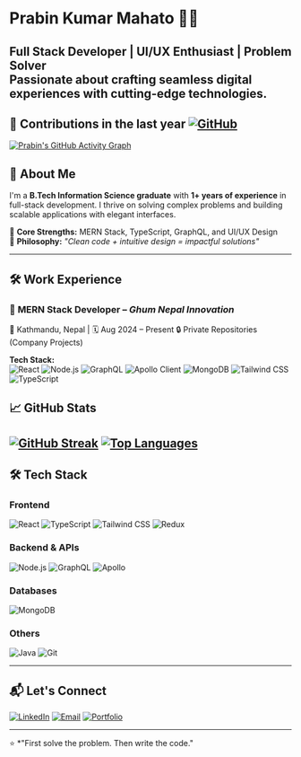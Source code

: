 # Prabin Kumar Mahato 👨‍💻 

**Full Stack Developer | UI/UX Enthusiast | Problem Solver**  
Passionate about crafting seamless digital experiences with cutting-edge technologies.
---
## 🚀 Contributions in the last year [![GitHub](https://img.shields.io/badge/-GitHub-181717?logo=github)](https://github.com/iPrabin01)

[![Prabin's GitHub Activity Graph](https://github-readme-activity-graph.vercel.app/graph?username=iprabin01&theme=react-dark)](https://github.com/iprabin01)

## 🚀 About Me

I'm a **B.Tech Information Science graduate** with **1+ years of experience** in full-stack development. I thrive on solving complex problems and building scalable applications with elegant interfaces.

🔹 **Core Strengths:** MERN Stack, TypeScript, GraphQL, and UI/UX Design  
🔹 **Philosophy:** *"Clean code + intuitive design = impactful solutions"*

---
## 🛠️ Work Experience

### 🔹 **MERN Stack Developer** – *Ghum Nepal Innovation*  
📍 Kathmandu, Nepal | 🗓️ Aug 2024 – Present 
🔒 Private Repositories (Company Projects)

**Tech Stack:**  
![React](https://img.shields.io/badge/-React-61DAFB?logo=react&logoColor=black)
![Node.js](https://img.shields.io/badge/-Node.js-339933?logo=nodedotjs&logoColor=white)
![GraphQL](https://img.shields.io/badge/-GraphQL-E10098?logo=graphql&logoColor=white)
![Apollo Client](https://img.shields.io/badge/-Apollo_Client-311C87?logo=apollo-graphql&logoColor=white)
![MongoDB](https://img.shields.io/badge/-MongoDB-47A248?logo=mongodb&logoColor=white)
![Tailwind CSS](https://img.shields.io/badge/-Tailwind_CSS-38B2AC?logo=tailwind-css&logoColor=white)
![TypeScript](https://img.shields.io/badge/-TypeScript-007ACC?logo=typescript&logoColor=white)

## 📈 GitHub Stats

[![GitHub Streak](https://streak-stats.demolab.com?user=iPrabin01&theme=dark&border_radius=5)](https://git.io/streak-stats)
[![Top Languages](https://github-readme-stats.vercel.app/api/top-langs/?username=prabin012&layout=compact&theme=radical&hide_border=true)](https://github.com/prabin012)
---
## 🛠️ Tech Stack

### **Frontend**
![React](https://img.shields.io/badge/-React-61DAFB?logo=react&logoColor=black)
![TypeScript](https://img.shields.io/badge/-TypeScript-3178C6?logo=typescript&logoColor=white)
![Tailwind CSS](https://img.shields.io/badge/-Tailwind_CSS-06B6D4?logo=tailwind-css&logoColor=white)
![Redux](https://img.shields.io/badge/-Redux-764ABC?logo=redux&logoColor=white)

### **Backend & APIs**
![Node.js](https://img.shields.io/badge/-Node.js-339933?logo=node.js&logoColor=white)
![GraphQL](https://img.shields.io/badge/-GraphQL-E10098?logo=graphql&logoColor=white)
![Apollo](https://img.shields.io/badge/-Apollo-311C87?logo=apollo-graphql&logoColor=white)

### **Databases**
![MongoDB](https://img.shields.io/badge/-MongoDB-47A248?logo=mongodb&logoColor=white)

### **Others**
![Java](https://img.shields.io/badge/-Java-007396?logo=java&logoColor=white)
![Git](https://img.shields.io/badge/-Git-F05032?logo=git&logoColor=white)

---

## 📬 Let's Connect

[![LinkedIn](https://img.shields.io/badge/-LinkedIn-0A66C2?logo=linkedin)](https://linkedin.com/in/iprabin)
[![Email](https://img.shields.io/badge/-Email-D14836?logo=gmail)](mailto:prabinmahato415@gmail.com)
[![Portfolio](https://img.shields.io/badge/-Portfolio-FF5722?logo=google-chrome)](https://prabinmahato.com.np)


---

⭐ *"First solve the problem. Then write the code." 
